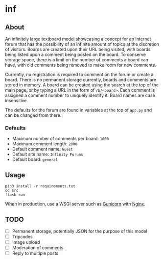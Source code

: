 # inf

## About

An infinitely large [textboard](https://en.wikipedia.org/wiki/Textboard) model
showcasing a concept for an Internet forum that has the possibility of an infinite
amount of topics at the discretion of visitors. Boards are created upon their URL being
visited, with boards being listed upon a comment being posted on the board.
To conserve storage space, there is a limit on the number of comments a board
can have, with old comments being removed to make room for new comments.

Currently, no registration is required to comment on the forum or create
a board. There is no permanent storage currently, boards and comments are
stored in memory. A board can be created using the search at the top of the
main page, or by typing a URL in the form of `/b/<board>`. Each comment
is assigned a comment number to uniquely identify it. Board names are case
insensitive.

The defaults for the forum are found in variables at the top of
`app.py` and can be changed from there.

### Defaults
- Maximum number of comments per board: `1000`
- Maximum comment length: `2000`
- Default comment name: `Guest`
- Default site name: `Infinity Forums`
- Default board: `general`

## Usage

```
pip3 install -r requirements.txt
cd src
flask run
```

When in production, use a WSGI server such as [Gunicorn](https://gunicorn.org/) with
[Nginx](https://nginx.org/).

## TODO

- [ ] Permanent storage, potentially JSON for the purpose of this model
- [ ] Tripcodes
- [ ] Image upload
- [ ] Moderation of comments
- [ ] Reply to multiple posts
